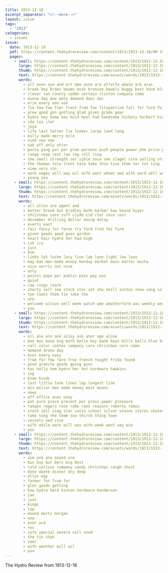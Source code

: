 ```yaml
---
title: 1913-12-18
excerpt_separator: "<!--more-->"
layout: issue
tags:
  - "1913"
categories:
  - issues
issue:
  date: 1913-12-18
  pdf: https://content.thehydroreview.com/content/1913/1913-12-18/HR-1913-12-18.pdf
  pages:
    - small: https://content.thehydroreview.com/content/1913/1913-12-18/small/HR-1913-12-18-01.jpg
      large: https://content.thehydroreview.com/content/1913/1913-12-18/large/HR-1913-12-18-01.jpg
      thumb: https://content.thehydroreview.com/content/1913/1913-12-18/thumbnails/HR-1913-12-18-01.jpg
      text: https://content.thehydroreview.com/assets/words/1913/1913-12-18/HR-1913-12-18-01.txt
      words:
        - all avon aye and art abe ante are alfalfa abate arm arai
        - break bey brams beams bush branson bowels buggy best band blue beat bis
        - clover can county caddo certain clinton company come
        - dunne day doe daly demand does dec
        - erie every ean eon
        - fie few fae fier frost from foe fitzpatrick fall for ford full filer found famous fay fil
        - grew good gon getting glad given grade gear
        - hydro hoy home has hold heal had handsome hickory herbert high her
        - ida isa iler
        - joya
        - life last letter lie looker large land long
        - milly made merry mile
        - nied new nee
        - oak off only otter
        - pasta ping por per pree persons push people power phe price piece pepe pie past pay point
        - range reap rest rae reg roll ring
        - she small strength ser sible soca see slagel sina selling strong saw sch school shall stops style skill subject sin strange seat sian save sain
        - the thomas tole trent tale take thie tise them tor tat ting
        - view very vin
        - work wages will way wil wife want wheat wee with ward well west wit was wat
        - young you
    - small: https://content.thehydroreview.com/content/1913/1913-12-18/small/HR-1913-12-18-02.jpg
      large: https://content.thehydroreview.com/content/1913/1913-12-18/large/HR-1913-12-18-02.jpg
      thumb: https://content.thehydroreview.com/content/1913/1913-12-18/thumbnails/HR-1913-12-18-02.jpg
      text: https://content.thehydroreview.com/assets/words/1913/1913-12-18/HR-1913-12-18-02.txt
      words:
        - all allen are agent and
        - better brand but bradley both barber buy bound buyer
        - christmas care cuff clyde cid cler cece cost
        - december drilling dollar doing delay
        - everts east
        - fail fancy for fares fry ford fred fei farm
        - given goods good goos gordon
        - heart hair hydro her had high
        - ish ira
        - just
        - koe
        - links let locke lacy line lam lynn light low lose
        - may man men made money monday market main matter mucha
        - nice norris not nine
        - only
        - points pope per public pins pay paz
        - quiet
        - row rings roark
        - shorty sell see stock star set she skill sutton show sang sal scott store street shoe
        - ton times them tie take the
        - ute
        - welcome wilson well week watch wee weatherford was weekly west with will
        - you
    - small: https://content.thehydroreview.com/content/1913/1913-12-18/small/HR-1913-12-18-03.jpg
      large: https://content.thehydroreview.com/content/1913/1913-12-18/large/HR-1913-12-18-03.jpg
      thumb: https://content.thehydroreview.com/content/1913/1913-12-18/thumbnails/HR-1913-12-18-03.jpg
      text: https://content.thehydroreview.com/assets/words/1913/1913-12-18/HR-1913-12-18-03.txt
      words:
        - all ale are and ailey ask ater age aline
        - bee box base big both belle buy bank boys bills balls blue brother bushe best
        - call colar contes company cara christmas corn come
        - demand drone day
        - ever every easy
        - from for few farm free french fought frida found
        - good granite goods going guns
        - has holly hem hydro her hot hardware hawkins
        - ing
        - know kinds
        - last little look lines lap longest line
        - mis miller men made money most means
        - news
        - off office ones oney
        - pat pure piece present per press paper pleasure
        - ranges rogers rose robe rans reasons roberts robes
        - stock sell sieg star satin school silver stoves stores skates store sales sil see
        - take tong the them too thirsk thing town
        - vessels ved vise
        - wife while ware will was with week want way win
        - you
    - small: https://content.thehydroreview.com/content/1913/1913-12-18/small/HR-1913-12-18-04.jpg
      large: https://content.thehydroreview.com/content/1913/1913-12-18/large/HR-1913-12-18-04.jpg
      thumb: https://content.thehydroreview.com/content/1913/1913-12-18/thumbnails/HR-1913-12-18-04.jpg
      text: https://content.thehydroreview.com/assets/words/1913/1913-12-18/HR-1913-12-18-04.txt
      words:
        - aim and ana anand are
        - bus buy but bers big best
        - cold collins company candy christmas cough chest
        - dote dante dinner dry deep
        - ellyn egy
        - farmer for from far
        - glen goods getting
        - how hydro hard hinton hardware henderson
        - ian
        - just
        - kings
        - lap
        - mound mertz morgan
        - new
        - over ord
        - rec
        - safe special severe sell sood
        - the tin than
        - veer
        - with weather will wil
        - you
---
```


The Hydro Review from 1913-12-18

<!--more-->

